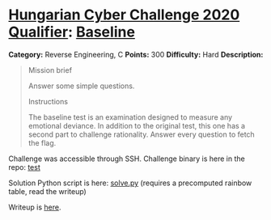 # [Hungarian Cyber Challenge 2020 Qualifier](https://nki.gov.hu/rendezvenyek/hcsc/): [Baseline](https://next.avatao.com/events/hcsc-2020-all-challenges/challenges/baseline-test/description)

**Category:** Reverse Engineering, C
**Points:** 300
**Difficulty:** Hard
**Description:**

> Mission brief
> 
> Answer some simple questions.
> 
> Instructions
> 
> The baseline test is an examination designed to measure any emotional deviance.
> In addition to the original test, this one has a second part to challenge rationality.
> Answer every question to fetch the flag.

Challenge was accessible through SSH. Challenge binary is here in the repo: [test](./test)

Solution Python script is here: [solve.py](./solve.py) (requires a precomputed rainbow table, read the writeup)

Writeup is [here](https://medium.com).

